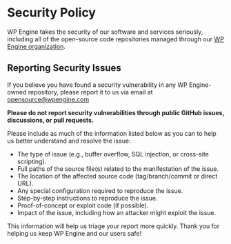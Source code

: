 # Security Policy

WP Engine takes the security of our software and services seriously, including all
of the open-source code repositories managed through our
[WP Engine organization](https://github.com/wpengine).

## Reporting Security Issues
If you believe you have found a security vulnerability in any WP Engine-owned repository, please report it to us via email at [opensource@wpengine.com](mailto:opensource@wpengine.com?subject=HWPToolkit%20Security%20Vulnerability)

**Please do not report security vulnerabilities through public GitHub issues,
discussions, or pull requests.**

Please include as much of the information listed below as you can to help us better understand and resolve the issue:

- The type of issue (e.g., buffer overflow, SQL injection, or cross-site scripting).
- Full paths of the source file(s) related to the manifestation of the issue.
- The location of the affected source code (tag/branch/commit or direct URL).
- Any special configuration required to reproduce the issue.
- Step-by-step instructions to reproduce the issue.
- Proof-of-concept or exploit code (if possible).
- Impact of the issue, including how an attacker might exploit the issue.

This information will help us triage your report more quickly. Thank you for helping us keep WP Engine and our users safe!
